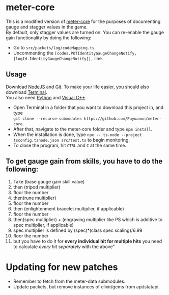 # meter-core

This is a modified version of [meter-core](https://github.com/lost-ark-dev/meter-core) for the purposes of documenting gauge and stagger values in the game.\
By default, only stagger values are turned on. You can re-enable the gauge gain functionality by doing the following: 
- Go to `src/packets/log/codeMapping.ts` 
- Uncommenting the `[codes.PKTIdentityGaugeChangeNotify, [logId.IdentityGaugeChangeNotify]],` line.

## Usage
Download [NodeJS](https://nodejs.org/en/download) and [Git](https://git-scm.com/downloads). To make your life easier, you should also download [Terminal](https://apps.microsoft.com/detail/9n0dx20hk701?rtc=1&hl=en-sg&gl=SG).\
You also need [Python](https://www.python.org/downloads/) and [Visual C++](https://learn.microsoft.com/en-us/cpp/windows/latest-supported-vc-redist?view=msvc-170#latest-microsoft-visual-c-redistributable-version).
- Open Terminal in a folder that you want to download this project in, and type\
  `git clone --recurse-submodules https://github.com/Poyoanon/meter-core`.
- After that, navigate to the meter-core folder and type `npm install`.
- When the installation is done, type `npx -- ts-node --project tsconfig.tsnode.json src/test.ts` to begin monitoring.
- To close the program, hit `CTRL` and `C` at the same time.

## To get gauge gain from skills, you have to do the following:

1. Take (base gauge gain skill value)
2. then (tripod multiplier)
3. floor the number
4. then(rune multiplier)
5. floor the number
6. then (enlightenment bracelet multiplier, if applicable)
7. floor the number
8. then(spec multiplier) + (engraving multiplier like PS which is additive to spec multiplier, if applicable)
9. spec multiplier is defined by (spec)\*(class spec scaling)/6.99
10. floor the number
11. but you have to do it for **every individual hit for multiple hits** you need to calculate _every hit separately_ with the above”

# Updating for new patches

- Remember to fetch from the meter-data submodules.
- Update packets, but remove instances of elixir/gems from api/statapi.
